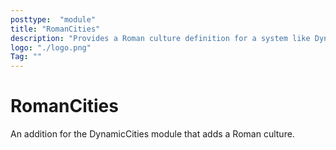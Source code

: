 ```yaml
---
posttype:  "module"  
title: "RomanCities"
description: "Provides a Roman culture definition for a system like DynamicCities along with some extras."
logo: "./logo.png"
Tag: ""
---
```

# RomanCities
An addition for the DynamicCities module that adds a Roman culture.

